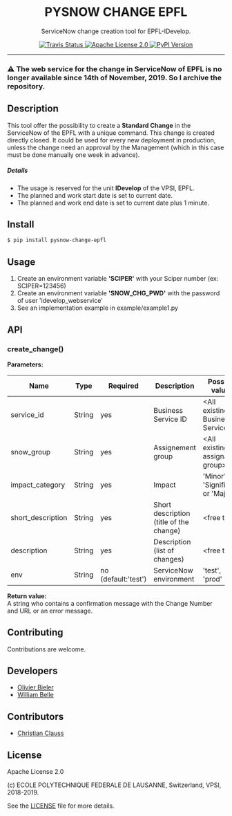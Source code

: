 <h1 align="center">PYSNOW CHANGE EPFL</h1>
<p align="center">
  ServiceNow change creation tool for EPFL-IDevelop.
</p>

<p align="center">
  <a href="https://travis-ci.org/epfl-idevelop/pysnow-change">
    <img alt="Travis Status" src="https://travis-ci.org/epfl-idevelop/pysnow-change.svg?branch=master">
  </a>
  <a href="https://raw.githubusercontent.com/epfl-idevelop/pysnow-change/master/LICENSE">
    <img alt="Apache License 2.0" src="https://img.shields.io/badge/license-Apache%202.0-blue.svg">
  </a>
  <a href="https://pypi.org/project/pysnow-change-epfl/">
    <img alt="PyPI Version" src="https://img.shields.io/pypi/v/pysnow-change-epfl.svg">
  </a>
</p>

---

### :warning: The web service for the change in ServiceNow of EPFL is no longer available since 14th of November, 2019. So I archive the repository.

Description
-----------
This tool offer the possibility to create a **Standard Change** in the ServiceNow of the EPFL with a unique command. This change is created directly closed.
It could be used for every new deployment in production, unless the change need an approval by the Management (which in this case must be done manually one week in advance).  

##### Details
* The usage is reserved for the unit **IDevelop** of the VPSI, EPFL.
* The planned and work start date is set to current date.
* The planned and work end date is set to current date plus 1 minute.

Install
-------

```bash
$ pip install pysnow-change-epfl
```

Usage
-----
1. Create an environment variable **'SCIPER'** with your Sciper number (ex: SCIPER=123456)
2. Create an environment variable **'SNOW_CHG_PWD'** with the password of user 'idevelop_webservice'
3. See an implementation example in example/example1.py

API
---  
### create_change()

**Parameters:**

| Name              | Type   | Required            | Description                             | Possible values                       | Example                                      |
|-------------------|--------|---------------------|-----------------------------------------|---------------------------------------|----------------------------------------------|
| service_id        | String | yes                 | Business Service ID                     | &lt;All existing Business Service&gt; | 'SVC0016'                                    |
| snow_group        | String | yes                 | Assignement group                       | &lt;All existing assignable group&gt; | 'SI_NEWS'                                    |
| impact_category   | String | yes                 | Impact                                  | 'Minor', 'Significant' or 'Major'     | 'Minor'                                      |
| short_description | String | yes                 | Short description (title of the change) | &lt;free text&gt;                     | 'Actu - v1.4.3'                              |
| description       | String | yes                 | Description (list of changes)           | &lt;free text&gt;                     | '- Fix unit test<br>- Update dependencies'   |
| env               | String | no (default:'test') | ServiceNow environment                  | 'test', 'prod'                        | 'prod'                                       |

**Return value:**  
A string who contains a confirmation message with the Change Number and URL or an error message.


Contributing
------------
Contributions are welcome.

Developers
----------

  * [Olivier Bieler](https://github.com/obieler)
  * [William Belle](https://github.com/williambelle)

Contributors
------------

  * [Christian Clauss](https://github.com/cclauss)

License
-------

Apache License 2.0

(c) ECOLE POLYTECHNIQUE FEDERALE DE LAUSANNE, Switzerland, VPSI, 2018-2019.

See the [LICENSE](LICENSE) file for more details.
